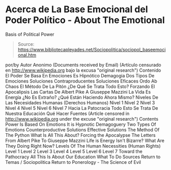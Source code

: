# Acerca de La Base Emocional del Poder Político - About The Emotional 
Basis of Political Power

> Source: https://www.bibliotecapleyades.net/Sociopolitica/sociopol_baseemocional.htm

por/by Autor Anonimo
(Documents received by Email)
(Artículo censurado en http://www.wikipedia.org bajo la excusa "original research")
Contenido
El Poder Se Basa En Emociones
Es Hipnótico
Demagogia
Dos Tipos De Emociones
Soluciones Contraproducentes
Soluciones Eficaces
Ordo Ab Chaos
El Método De La Pitón
¿De Qué Se Trata Todo Esto?
Forzando El Apocalipsis
Las Cartas De Albert Pike A Giuseppe Mazzini
La Vida Es Energía
¿No Es Extraño?
¿Qué Están Haciendo Ahora Mismo?
Niveles De Las Necesidades Humanas (Derechos Humanos)
Nivel 1
Nivel 2
Nivel 3
Nivel 4
Nivel 5
Nivel 6
Nivel 7
Hacia La Patocracia
Todo Esto Se Trata De Nuestra Educación
Qué Hacer
Fuentes
(Article censored in http://www.wikipedia.org under the excuse "original research")
Contents
Power Is Based On Emotions
It is Hypnotic
Demagoguery
Two Types Of Emotions
Counterproductive Solutions
Effective Solutions
The Method Of The Python
What Is All This About?
Forcing the Apocalypse
The Letters From Albert Pike To Giuseppe Mazzini
Life is Energy
Isn't Bizarre?
What Are They Doing Right Now?
Levels Of The Human Necessities (Human Rights)
Level 1
Level 2
Level 3
Level 4
Level 5
Level 6
Level 7
Toward the Pathocracy
All This Is About Our Education
What To Do
Sources
Return to Temas / Sociopolitica
Return to Ponerology - The Science of Evil
